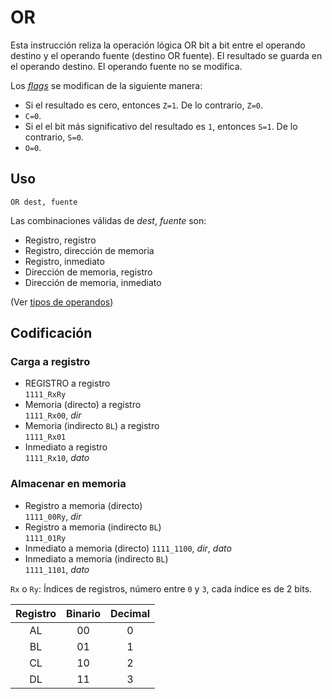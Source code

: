 # OR

Esta instrucción reliza la operación lógica OR bit a bit entre el operando destino y el operando fuente (destino OR fuente). El resultado se guarda en el operando destino. El operando fuente no se modifica.

Los [_flags_](../cpu#flags) se modifican de la siguiente manera:

- Si el resultado es cero, entonces `Z=1`. De lo contrario, `Z=0`.
- `C=0`.
- Si el el bit más significativo del resultado es `1`, entonces `S=1`. De lo contrario, `S=0`.
- `O=0`.

## Uso

```vonsim
OR dest, fuente
```

Las combinaciones válidas de _dest_, _fuente_ son:

- Registro, registro
- Registro, dirección de memoria
- Registro, inmediato
- Dirección de memoria, registro
- Dirección de memoria, inmediato

(Ver [tipos de operandos](../assembly#operandos))


## Codificación

### Carga a registro
- REGISTRO a registro  
  `1111_RxRy`
- Memoria (directo) a registro  
  `1111_Rx00`, _dir_
- Memoria (indirecto `BL`) a registro  
  `1111_Rx01`
- Inmediato a registro  
  `1111_Rx10`, _dato_

### Almacenar en memoria
- Registro a memoria (directo)  
  `1111_00Ry`, _dir_
- Registro a memoria (indirecto `BL`)  
  `1111_01Ry`
- Inmediato a memoria (directo)
  `1111_1100`, _dir_, _dato_
- Inmediato a memoria (indirecto `BL`)  
  `1111_1101`, _dato_

`Rx` o `Ry`: Índices de registros, número entre `0` y `3`, cada índice es de 2 bits.

| Registro | Binario | Decimal |
|:--------:|:-------:|:-------:|
|   AL     |   00    |    0    |
|   BL     |   01    |    1    |
|   CL     |   10    |    2    |
|   DL     |   11    |    3    |